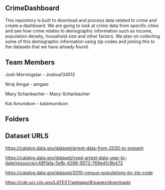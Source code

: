 ## CrimeDashboard
This repository is built to download and process data related to crime and create a dashboard. We are going to look at crime data from specific cities and see how crime relates to demographic information such as income, population density, household size and other factors. We plan on collecting some of this demographic information using zip codes and joining this to the datasets that we have already found. 

## Team Members
Josh Morningstar
    - Joshua134512

Niraj Amgai
    - amgaio

Macy Schanbacher
    - Macy-Schanbacher
    
Kat Amundson
    - katamundson

## Folders

## Dataset URLS
https://catalog.data.gov/dataset/arrest-data-from-2020-to-present 

https://catalog.data.gov/dataset/nypd-arrest-data-year-to-date/resource/c48f1a1a-5efb-4266-9572-769ed1c9b472 

https://catalog.data.gov/dataset/2010-census-populations-by-zip-code

https://cde.ucr.cjis.gov/LATEST/webapp/#/pages/downloads
